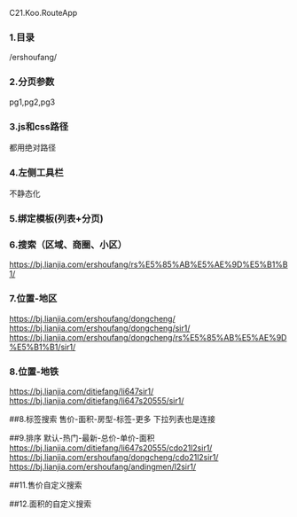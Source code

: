C21.Koo.RouteApp

### 1.目录
/ershoufang/

### 2.分页参数
pg1,pg2,pg3

### 3.js和css路径
都用绝对路径

### 4.左侧工具栏
不静态化

### 5.绑定模板(列表+分页)

### 6.搜索（区域、商圈、小区）
https://bj.lianjia.com/ershoufang/rs%E5%85%AB%E5%AE%9D%E5%B1%B1/


### 7.位置-地区
https://bj.lianjia.com/ershoufang/dongcheng/
https://bj.lianjia.com/ershoufang/dongcheng/sir1/
https://bj.lianjia.com/ershoufang/dongcheng/rs%E5%85%AB%E5%AE%9D%E5%B1%B1/sir1/


### 8.位置-地铁
https://bj.lianjia.com/ditiefang/li647sir1/
https://bj.lianjia.com/ditiefang/li647s20555/sir1/

##8.标签搜索
售价-面积-房型-标签-更多
下拉列表也是连接


##9.排序
默认-热门-最新-总价-单价-面积
https://bj.lianjia.com/ditiefang/li647s20555/cdo21l2sir1/
https://bj.lianjia.com/ershoufang/dongcheng/cdo21l2sir1/
https://bj.lianjia.com/ershoufang/andingmen/l2sir1/


##11.售价自定义搜索


##12.面积的自定义搜索
